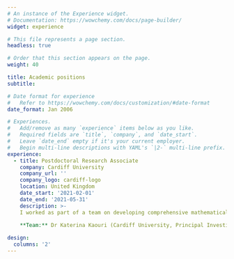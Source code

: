 ```yaml
---
# An instance of the Experience widget.
# Documentation: https://wowchemy.com/docs/page-builder/
widget: experience

# This file represents a page section.
headless: true

# Order that this section appears on the page.
weight: 40

title: Academic positions
subtitle:

# Date format for experience
#   Refer to https://wowchemy.com/docs/customization/#date-format
date_format: Jan 2006

# Experiences.
#   Add/remove as many `experience` items below as you like.
#   Required fields are `title`, `company`, and `date_start`.
#   Leave `date_end` empty if it's your current employer.
#   Begin multi-line descriptions with YAML's `|2-` multi-line prefix.
experience:
  - title: Postdoctoral Research Associate
    company: Cardiff University
    company_url: ''
    company_logo: cardiff-logo
    location: United Kingdom
    date_start: '2021-02-01'
    date_end: '2021-05-31'
    description: >-
    I worked as part of a team on developing comprehensive mathematical models of the airborne transmission of COVID-19 in indoor spaces. Our modelling framework involves numerical and analytical solutions of advection-diffusion equations and CFD simulations to accurately model air flows and transport of SARS-CoV-2. In collaboration with the company Smart Separations Ltd. and funded by the Welsh Government.
    
    **Team:** Dr Katerina Kaouri (Cardiff University, Principal Investigator), Prof. Ian Griffiths (University of Oxford, Co-Investigator), Dr Aaron English (PDRA), Dr Alexander Pretty (PDRA), and Zechariah Lau.

design:
  columns: '2'
---
```

